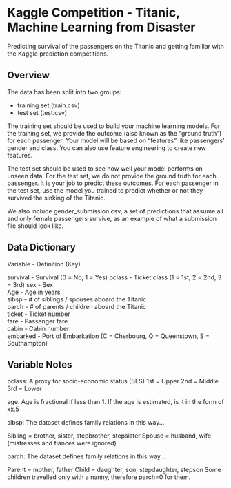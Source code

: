 # Kaggle Competition - Titanic, Machine Learning from Disaster

Predicting survival of the passengers on the Titanic and getting familiar with the Kaggle prediction competitions.

## Overview

The data has been split into two groups:

- training set (train.csv)
- test set (test.csv)

The training set should be used to build your machine learning models. For the training set, we provide the outcome (also known as the “ground truth”) for each passenger. Your model will be based on “features” like passengers’ gender and class. You can also use feature engineering to create new features.

The test set should be used to see how well your model performs on unseen data. For the test set, we do not provide the ground truth for each passenger. It is your job to predict these outcomes. For each passenger in the test set, use the model you trained to predict whether or not they survived the sinking of the Titanic.

We also include gender_submission.csv, a set of predictions that assume all and only female passengers survive, as an example of what a submission file should look like.

## Data Dictionary
Variable -	Definition	(Key)

survival - 	Survival 	(0 = No, 1 = Yes)
pclass - 	Ticket class 	(1 = 1st, 2 = 2nd, 3 = 3rd)
sex  -	Sex 	
Age - 	Age in years 	
sibsp - 	# of siblings / spouses aboard the Titanic 	
parch - 	# of parents / children aboard the Titanic 	
ticket - 	Ticket number 	
fare - 	Passenger fare 	
cabin - 	Cabin number 	
embarked - 	Port of Embarkation 	(C = Cherbourg, Q = Queenstown, S = Southampton)

## Variable Notes

pclass: A proxy for socio-economic status (SES)
1st = Upper
2nd = Middle
3rd = Lower

age: Age is fractional if less than 1. If the age is estimated, is it in the form of xx.5

sibsp: The dataset defines family relations in this way...

Sibling = brother, sister, stepbrother, stepsister
Spouse = husband, wife (mistresses and fiancés were ignored)

parch: The dataset defines family relations in this way...

Parent = mother, father
Child = daughter, son, stepdaughter, stepson
Some children travelled only with a nanny, therefore parch=0 for them.
